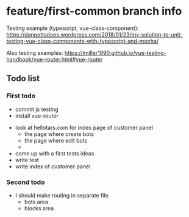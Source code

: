 # feature/first-common branch info

Testing example (typescript, vue-class-component): <https://danpottsdoes.wordpress.com/2018/01/23/my-solution-to-unit-testing-vue-class-components-with-typescript-and-mocha/>  

Also testing examples: <https://lmiller1990.github.io/vue-testing-handbook/vue-router.html#vue-router>  

## Todo list

### First todo
+ commit js testing
+ install vue-router
- look at hellotars.com for index page of customer panel
  - the page where create bots
  - the page where edit bots
  - 
- come up with a first tests ideas
- write test
- write index of customer panel

### Second todo
- I should make routing in separate file
  - bots area
  - blocks area

